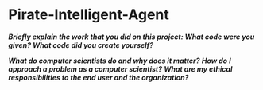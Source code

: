 # Pirate-Intelligent-Agent

**_Briefly explain the work that you did on this project: What code were you given? What code did you create yourself?_**

**_What do computer scientists do and why does it matter?_**
**_How do I approach a problem as a computer scientist?_**
**_What are my ethical responsibilities to the end user and the organization?_**
